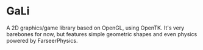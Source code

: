 # GaLi
 A 2D graphics/game library based on OpenGL, using OpenTK. It's very barebones for now, but features simple geometric shapes and even physics powered by FarseerPhysics.

